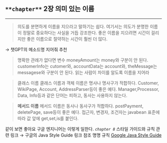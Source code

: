## `**chapter**` **2장 의미 있는 이름**

---

> 의도를 분면하게 이름을 지으라고 말하기는 쉽다. 여기서는 의도가 분명한 이름이 정말로 중요하다는 사실을 거듭 강조한다. 좋은 이름을 지으려면 시간이 걸리지만 좋은 이름으로 절약하는 시간이 훨씬 더 많다.
> 

→ 챗GPT의 메소드명 지어줘 추천

> 명확한 관례가 없다면 변수 moneyAmount는 money와 구분이 안 된다. customerInfo는 cutomer와, accountData는 account와, theMessage는 messagese와 구분이 안 된다. 읽는 사람이 차이를 알도록 이름을 지어라
> 

> 클래스 이름
클래스 이름과 객체 이름은 명사나 명사구가 적합하다. Customer, WikiPage, Account, AddressParser등이 좋은 예다. Manager,Processor, Data, Info등과 같은 단어는 피하고, 동사는 사용하지 않는다.
> 

> **메서드 이름**
메서드 이름은 동사나 동사구가 적합하다. postPayment, deletePage, save등이 좋은 예다. 접근자, 변경자, 조건자는 javabean 표준에 따라 값 앞에 get,set,is를 붙인다.
> 

같이 보면 좋아요  구글 엔지니어는 이렇게 일한다. *`chapter 8`* 스타일 가이드와 규칙
관련 링크 → 구글의 Java Style Guide 링크 참조 명명 규칙 
[Google Java Style Guide](https://google.github.io/styleguide/javaguide.html)